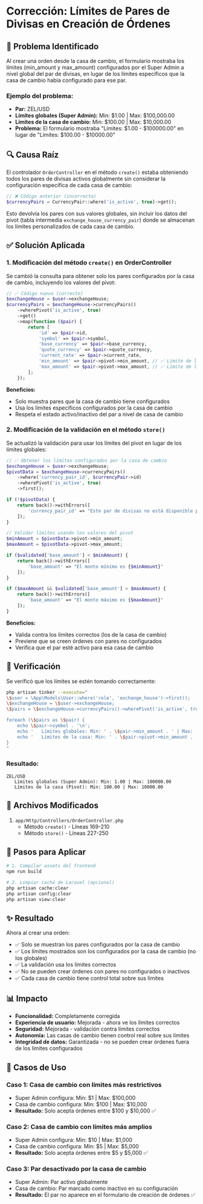 # Corrección: Límites de Pares de Divisas en Creación de Órdenes

## 🐛 Problema Identificado

Al crear una orden desde la casa de cambio, el formulario mostraba los límites (min_amount y max_amount) configurados por el Super Admin a nivel global del par de divisas, en lugar de los límites específicos que la casa de cambio había configurado para ese par.

### Ejemplo del problema:
- **Par:** ZEL/USD
- **Límites globales (Super Admin):** Min: $1.00 | Max: $100,000.00
- **Límites de la casa de cambio:** Min: $100.00 | Max: $10,000.00
- **Problema:** El formulario mostraba "Límites: $1.00 - $100000.00" en lugar de "Límites: $100.00 - $10000.00"

## 🔍 Causa Raíz

El controlador `OrderController` en el método `create()` estaba obteniendo todos los pares de divisas activos globalmente sin considerar la configuración específica de cada casa de cambio:

```php
// ❌ Código anterior (incorrecto)
$currencyPairs = CurrencyPair::where('is_active', true)->get();
```

Esto devolvía los pares con sus valores globales, sin incluir los datos del pivot (tabla intermedia `exchange_house_currency_pair`) donde se almacenan los límites personalizados de cada casa de cambio.

## ✅ Solución Aplicada

### 1. Modificación del método `create()` en OrderController

Se cambió la consulta para obtener solo los pares configurados por la casa de cambio, incluyendo los valores del pivot:

```php
// ✅ Código nuevo (correcto)
$exchangeHouse = $user->exchangeHouse;
$currencyPairs = $exchangeHouse->currencyPairs()
    ->wherePivot('is_active', true)
    ->get()
    ->map(function ($pair) {
        return [
            'id' => $pair->id,
            'symbol' => $pair->symbol,
            'base_currency' => $pair->base_currency,
            'quote_currency' => $pair->quote_currency,
            'current_rate' => $pair->current_rate,
            'min_amount' => $pair->pivot->min_amount, // ✅ Límite de la casa de cambio
            'max_amount' => $pair->pivot->max_amount, // ✅ Límite de la casa de cambio
        ];
    });
```

**Beneficios:**
- Solo muestra pares que la casa de cambio tiene configurados
- Usa los límites específicos configurados por la casa de cambio
- Respeta el estado activo/inactivo del par a nivel de casa de cambio

### 2. Modificación de la validación en el método `store()`

Se actualizó la validación para usar los límites del pivot en lugar de los límites globales:

```php
// ✅ Obtener los límites configurados por la casa de cambio
$exchangeHouse = $user->exchangeHouse;
$pivotData = $exchangeHouse->currencyPairs()
    ->where('currency_pair_id', $currencyPair->id)
    ->wherePivot('is_active', true)
    ->first();

if (!$pivotData) {
    return back()->withErrors([
        'currency_pair_id' => "Este par de divisas no está disponible para tu casa de cambio"
    ]);
}

// Validar límites usando los valores del pivot
$minAmount = $pivotData->pivot->min_amount;
$maxAmount = $pivotData->pivot->max_amount;

if ($validated['base_amount'] < $minAmount) {
    return back()->withErrors([
        'base_amount' => "El monto mínimo es {$minAmount}"
    ]);
}

if ($maxAmount && $validated['base_amount'] > $maxAmount) {
    return back()->withErrors([
        'base_amount' => "El monto máximo es {$maxAmount}"
    ]);
}
```

**Beneficios:**
- Valida contra los límites correctos (los de la casa de cambio)
- Previene que se creen órdenes con pares no configurados
- Verifica que el par esté activo para esa casa de cambio

## 🧪 Verificación

Se verificó que los límites se estén tomando correctamente:

```bash
php artisan tinker --execute="
\$user = \App\Models\User::where('role', 'exchange_house')->first();
\$exchangeHouse = \$user->exchangeHouse;
\$pairs = \$exchangeHouse->currencyPairs()->wherePivot('is_active', true)->get();

foreach (\$pairs as \$pair) {
    echo \$pair->symbol . '\n';
    echo '   Límites globales: Min: ' . \$pair->min_amount . ' | Max: ' . \$pair->max_amount . '\n';
    echo '   Límites de la casa: Min: ' . \$pair->pivot->min_amount . ' | Max: ' . \$pair->pivot->max_amount . '\n';
}
"
```

### Resultado:
```
ZEL/USD
   Límites globales (Super Admin): Min: 1.00 | Max: 100000.00
   Límites de la casa (Pivot): Min: 100.00 | Max: 10000.00
```

## 📝 Archivos Modificados

1. `app/Http/Controllers/OrderController.php`
   - Método `create()` - Líneas 169-210
   - Método `store()` - Líneas 227-250

## 🚀 Pasos para Aplicar

```bash
# 1. Compilar assets del frontend
npm run build

# 2. Limpiar caché de Laravel (opcional)
php artisan cache:clear
php artisan config:clear
php artisan view:clear
```

## ✨ Resultado

Ahora al crear una orden:
- ✅ Solo se muestran los pares configurados por la casa de cambio
- ✅ Los límites mostrados son los configurados por la casa de cambio (no los globales)
- ✅ La validación usa los límites correctos
- ✅ No se pueden crear órdenes con pares no configurados o inactivos
- ✅ Cada casa de cambio tiene control total sobre sus límites

## 📊 Impacto

- **Funcionalidad:** Completamente corregida
- **Experiencia de usuario:** Mejorada - ahora ve los límites correctos
- **Seguridad:** Mejorada - validación contra límites correctos
- **Autonomía:** Las casas de cambio tienen control real sobre sus límites
- **Integridad de datos:** Garantizada - no se pueden crear órdenes fuera de los límites configurados

## 🎯 Casos de Uso

### Caso 1: Casa de cambio con límites más restrictivos
- Super Admin configura: Min: $1 | Max: $100,000
- Casa de cambio configura: Min: $100 | Max: $10,000
- **Resultado:** Solo acepta órdenes entre $100 y $10,000 ✅

### Caso 2: Casa de cambio con límites más amplios
- Super Admin configura: Min: $10 | Max: $1,000
- Casa de cambio configura: Min: $5 | Max: $5,000
- **Resultado:** Solo acepta órdenes entre $5 y $5,000 ✅

### Caso 3: Par desactivado por la casa de cambio
- Super Admin: Par activo globalmente
- Casa de cambio: Par marcado como inactivo en su configuración
- **Resultado:** El par no aparece en el formulario de creación de órdenes ✅

